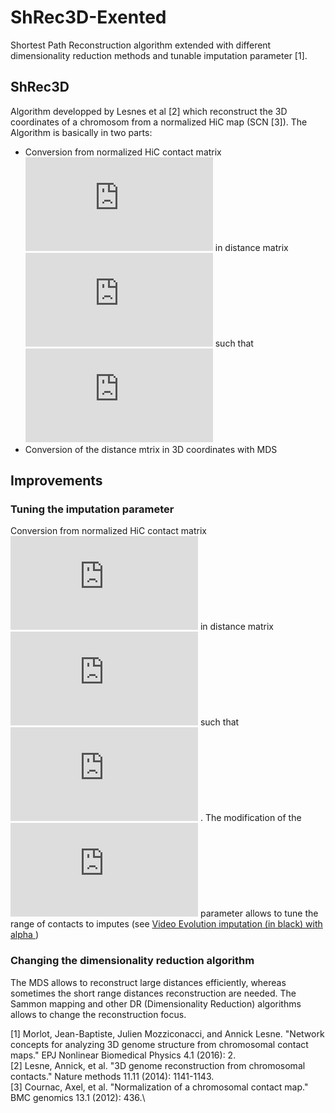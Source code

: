 # ShRec3D-Exented
Shortest Path Reconstruction algorithm extended with different dimensionality reduction methods and tunable imputation 
parameter [1].
## ShRec3D
Algorithm developped by Lesnes et al [2] which reconstruct the 3D coordinates of a chromosom from a normalized HiC map (SCN [3]).
The Algorithm is basically in two parts:
 * Conversion from normalized HiC contact matrix ![img](http://latex.codecogs.com/svg.latex?%24C_%7Bij%7D%24) in distance matrix ![img](http://latex.codecogs.com/svg.latex?%24D_%7Bij%7D%24) such that ![img](http://latex.codecogs.com/svg.latex?%24C_%7Bij%7D%3D1%2FD_%7Bij%7D%24)
 * Conversion of the distance mtrix in 3D coordinates with MDS

## Improvements
### Tuning the imputation parameter
Conversion from normalized HiC contact matrix ![img](http://latex.codecogs.com/svg.latex?%24C_%7Bij%7D%24) in distance matrix ![img](http://latex.codecogs.com/svg.latex?%24D_%7Bij%7D%24) such that ![img](http://latex.codecogs.com/svg.latex?%24C_%7Bij%7D%3D1%2FD_%7Bij%7D%5E%7B%5Calpha%7D%24) . 
The modification  of the ![img](http://latex.codecogs.com/svg.latex?%24%5Calpha%24) parameter allows to tune the range of contacts to imputes (see  <a href="https://github.com/jbmorlot/ShRec-Exented/blob/master/Imputation%20evolution%20-black-%20with%20alpha%20parameter.avi
">Video Evolution imputation (in black) with alpha </a>)

### Changing the dimensionality reduction algorithm
The MDS allows to reconstruct large distances efficiently, whereas sometimes the short range distances reconstruction 
are needed. The Sammon mapping and other DR (Dimensionality Reduction) algorithms allows to change the reconstruction focus.


[1] Morlot, Jean-Baptiste, Julien Mozziconacci, and Annick Lesne. "Network concepts for analyzing 3D genome structure from chromosomal contact maps." EPJ Nonlinear Biomedical Physics 4.1 (2016): 2. \
[2] Lesne, Annick, et al. "3D genome reconstruction from chromosomal contacts." Nature methods 11.11 (2014): 1141-1143.\
[3] Cournac, Axel, et al. "Normalization of a chromosomal contact map." BMC genomics 13.1 (2012): 436.\
